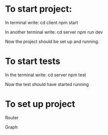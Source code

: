# To start project:

In terminal write:
cd client
npm start

In another terminal write:
cd server
npm run dev

Now the project should be set up and running.

# To start tests
In the terminal write:
cd server
npm test

Now the test should have started running

# To set up project
Router 

Graph

